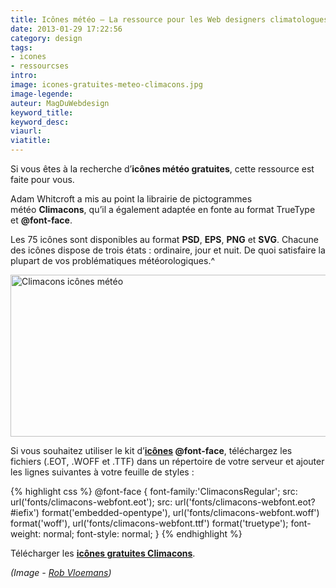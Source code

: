 ```yaml
---
title: Icônes météo – La ressource pour les Web designers climatologues
date: 2013-01-29 17:22:56
category: design
tags:
- icones
- ressourcses
intro:
image: icones-gratuites-meteo-climacons.jpg
image-legende:
auteur: MagDuWebdesign
keyword_title:
keyword_desc:
viaurl:
viatitle:
---
```

<p>Si vous êtes à la recherche d’<strong>icônes météo gratuites</strong>, cette ressource est faite pour vous.</p>
<p>Adam Whitcroft a mis au point la librairie de pictogrammes météo&nbsp;<strong>Climacons</strong>, qu’il a également adaptée en fonte au format TrueType et&nbsp;<strong>@font-face</strong>.</p>
<p>Les 75 icônes sont disponibles au format&nbsp;<strong>PSD</strong>,&nbsp;<strong>EPS</strong>,&nbsp;<strong>PNG</strong>&nbsp;et&nbsp;<strong>SVG</strong>. Chacune des icônes dispose de trois états : ordinaire, jour et nuit. De quoi satisfaire la plupart de vos&nbsp;problématiques&nbsp;météorologiques.^</p>
<p><img class="alignnone size-full wp-image-3109" title="Climacons icônes météo" src="https://s3-eu-west-1.amazonaws.com/mdw-images/large/icone-meteo-climacons.jpg" alt="Climacons icônes météo" width="555" height="259"></p>
<p>Si vous souhaitez utiliser le kit d’<strong><a title="Icônes gratuites pour vos prochains Web designs" href="http://magazineduwebdesign.com/icones-gratuites-psd-png-ai-icon-font-svg">icônes</a>&nbsp;@font-face</strong>, téléchargez les fichiers&nbsp;(.EOT, .WOFF et .TTF) dans un répertoire de votre serveur et ajouter les lignes suivantes à votre feuille de styles :</p>
{% highlight css %}
@font-face {
	font-family:'ClimaconsRegular';
	src: url('fonts/climacons-webfont.eot');
	src: url('fonts/climacons-webfont.eot?#iefix') format('embedded-opentype'),
	url('fonts/climacons-webfont.woff') format('woff'),
	url('fonts/climacons-webfont.ttf') format('truetype');
	font-weight: normal;
	font-style: normal;
}
{% endhighlight %}
<p>Télécharger les&nbsp;<a title="Kit icônes gratuites Climacons" href="http://adamwhitcroft.com/climacons/" target="_blank"><strong>icônes gratuites Climacons</strong></a>.</p>
<p><em>(Image -&nbsp;<a title="Rob Vloemans" href="http://dribbble.com/shots/552734-Weather-app-update" rel="contact" target="_blank">Rob Vloemans</a>)</em></p>